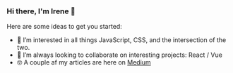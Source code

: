 ### Hi there, I'm Irene 👋

Here are some ideas to get you started:

- 🔭  I’m interested in all things JavaScript, CSS, and the intersection of the two.
- 👯  I’m always looking to collaborate on interesting projects: React / Vue
- 🤓  A couple af my articles are here on [Medium](https://medium.com/@irenetomaini1)
